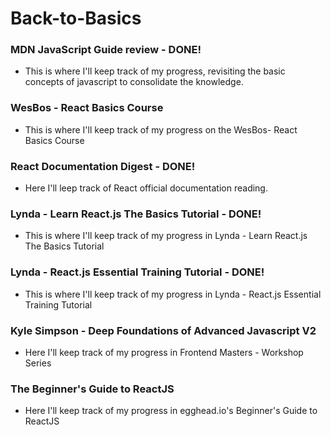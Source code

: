 # Back-to-Basics

### MDN JavaScript Guide review - DONE!
+ This is where I'll keep track of my progress, revisiting the basic concepts of javascript to consolidate the knowledge.

### WesBos - React Basics Course
+ This is where I'll keep track of my progress on the WesBos- React Basics Course

### React Documentation Digest - DONE!
+ Here I'll leep track of React official documentation reading.

### Lynda - Learn React.js The Basics Tutorial - DONE!
+ This is where I'll keep track of my progress in Lynda - Learn React.js The Basics Tutorial

### Lynda - React.js Essential Training Tutorial - DONE!

+ This is where I'll keep track of my progress in Lynda - React.js Essential Training Tutorial

### Kyle Simpson - Deep Foundations of Advanced Javascript V2

+  Here I'll keep track of my progress in Frontend Masters - Workshop Series

### The Beginner's Guide to ReactJS

+ Here I'll keep track of my progress in egghead.io's Beginner's Guide to ReactJS
